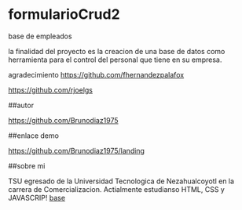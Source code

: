 # formularioCrud2
base de empleados


la finalidad del proyecto es la creacion de una base de datos como herramienta para el control del personal que tiene en su empresa.

agradecimiento
https://github.com/fhernandezpalafox

https://github.com/rjoelgs

##autor

https://github.com/Brunodiaz1975

##enlace demo

https://github.com/Brunodiaz1975/landing

##sobre mi

TSU egresado de la Universidad Tecnologica de Nezahualcoyotl en la carrera de Comercializacion. Actialmente estudianso HTML, CSS y JAVASCRIP!
[base](https://user-images.githubusercontent.com/111444600/198848244-bce2d271-b941-497c-b41e-6ff2493ba58a.jpg)
